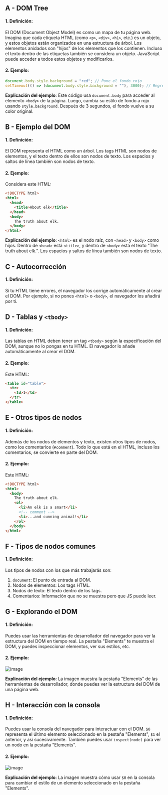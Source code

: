 ## A - DOM Tree

#### 1. **Definición:**

El DOM (Document Object Model) es como un mapa de tu página web. Imagina que cada etiqueta HTML (como `<p>`, `<div>`, `<h1>`, etc.) es un objeto, y estos objetos están organizados en una estructura de árbol. Los elementos anidados son "hijos" de los elementos que los contienen. Incluso el texto dentro de las etiquetas también se considera un objeto. JavaScript puede acceder a todos estos objetos y modificarlos.

#### 2. **Ejemplo:**

```javascript
document.body.style.background = "red"; // Pone el fondo rojo
setTimeout(() => (document.body.style.background = ""), 3000); // Regresa el fondo a la normalidad después de 3 segundos
```

**Explicación del ejemplo**:
Este código usa `document.body` para acceder al elemento `<body>` de la página. Luego, cambia su estilo de fondo a rojo usando `style.background`. Después de 3 segundos, el fondo vuelve a su color original.

## B - Ejemplo del DOM

#### 1. **Definición:**

El DOM representa el HTML como un árbol. Los tags HTML son nodos de elementos, y el texto dentro de ellos son nodos de texto. Los espacios y saltos de línea también son nodos de texto.

#### 2. **Ejemplo:**

Considera este HTML:

```html
<!DOCTYPE html>
<html>
  <head>
    <title>About elk</title>
  </head>
  <body>
    The truth about elk.
  </body>
</html>
```

**Explicación del ejemplo**:
`<html>` es el nodo raíz, con `<head>` y `<body>` como hijos. Dentro de `<head>` está `<title>`, y dentro de `<body>` está el texto "The truth about elk.". Los espacios y saltos de línea también son nodos de texto.

## C - Autocorrección

#### 1. **Definición:**

Si tu HTML tiene errores, el navegador los corrige automáticamente al crear el DOM. Por ejemplo, si no pones `<html>` o `<body>`, el navegador los añadirá por ti.

## D - Tablas y `<tbody>`

#### 1. **Definición:**

Las tablas en HTML deben tener un tag `<tbody>` según la especificación del DOM, aunque no lo pongas en tu HTML. El navegador lo añade automáticamente al crear el DOM.

#### 2. **Ejemplo:**

Este HTML:

```html
<table id="table">
  <tr>
    <td>1</td>
  </tr>
</table>
```

## E - Otros tipos de nodos

#### 1. **Definición:**

Además de los nodos de elementos y texto, existen otros tipos de nodos, como los comentarios (`#comment`). Todo lo que está en el HTML, incluso los comentarios, se convierte en parte del DOM.

#### 2. **Ejemplo:**

Este HTML:

```html
<!DOCTYPE html>
<html>
  <body>
    The truth about elk.
    <ol>
      <li>An elk is a smart</li>
      <!-- comment -->
      <li>...and cunning animal!</li>
    </ol>
  </body>
</html>
```

## F - Tipos de nodos comunes

#### 1. **Definición:**

Los tipos de nodos con los que más trabajarás son:

1.  `document`: El punto de entrada al DOM.
2.  Nodos de elementos: Los tags HTML.
3.  Nodos de texto: El texto dentro de los tags.
4.  Comentarios: Información que no se muestra pero que JS puede leer.

## G - Explorando el DOM

#### 1. **Definición:**

Puedes usar las herramientas de desarrollador del navegador para ver la estructura del DOM en tiempo real. La pestaña "Elements" te muestra el DOM, y puedes inspeccionar elementos, ver sus estilos, etc.

#### 2. **Ejemplo:**

![image](https://javascript.info/article/dom-nodes/elk.svg)

**Explicación del ejemplo**:
La imagen muestra la pestaña "Elements" de las herramientas de desarrollador, donde puedes ver la estructura del DOM de una página web.

## H - Interacción con la consola

#### 1. **Definición:**

Puedes usar la consola del navegador para interactuar con el DOM. `$0` representa el último elemento seleccionado en la pestaña "Elements", `$1` el anterior, y así sucesivamente. También puedes usar `inspect(node)` para ver un nodo en la pestaña "Elements".

#### 2. **Ejemplo:**

![image](https://javascript.info/article/dom-nodes/domconsole0.svg)

**Explicación del ejemplo**:
La imagen muestra cómo usar `$0` en la consola para cambiar el estilo de un elemento seleccionado en la pestaña "Elements".
